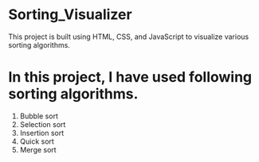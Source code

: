 # Sorting_Visualizer
This project is built using HTML, CSS, and JavaScript to visualize various sorting algorithms.
# In this project, I have used following sorting algorithms.
1. Bubble sort
2. Selection sort
3. Insertion sort
4. Quick sort
5. Merge sort
